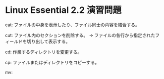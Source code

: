 # Linux Essential 2.2 演習問題

cat: 
ファイルの中身を表示したり、ファイル同士の内容を結合する。

cut:
ファイル内のセクションを削除する。
-> ファイルの各行から指定されたフィールドを切り出して表示する。

cd:
作業するディレクトリを変更する。

cp:
ファイルまたはディレクトリをコピーする。

mv:


